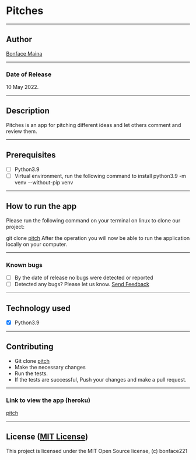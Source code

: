 # Pitches

------------------------------------------------------------------------

## Author

[Bonface Maina](https://github.com/bonface221)

------------------------------------------------------------------------

### Date of Release

10 May 2022.

------------------------------------------------------------------------

## Description

Pitches is an app for pitching different ideas and let others comment and review them.

------------------------------------------------------------------------

## Prerequisites

+ [ ] Python3.9
+ [ ] Virtual environment, run the following command to install python3.9 -m venv --without-pip venv

------------------------------------------------------------------------

## How to run the app

Please run the following command on your terminal on linux to clone our project:

git clone [pitch](https://github.com/bonface221/pitches)
After the operation you will now be able to run the application locally on your computer.

------------------------------------------------------------------------

### Known bugs

+ [ ] By the date of release no bugs were detected or reported
+ [ ] Detected any bugs? Please let us know. [Send Feedback](mainaboniface221@gmail.com)

------------------------------------------------------------------------

## Technology used

+ [X] Python3.9

------------------------------------------------------------------------

## Contributing

+ Git clone [pitch](https://github.com/bonface221/pitches)
+ Make the necessary changes
+ Run the tests.
+ If the tests are successful, Push your changes and make a pull request.

------------------------------------------------------------------------

### Link to view the app (heroku)

[pitch](https://pitch221.herokuapp.com/)

------------------------------------------------------------------------

## License ([MIT License](./LICENSE))

This project is licensed under the MIT Open Source license, (c) bonface221